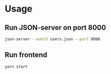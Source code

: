 # Usage

## Run JSON-server on port 8000

```bash
json-server --watch users.json --port 8000
```

## Run frontend

```bash
yarn start
```
